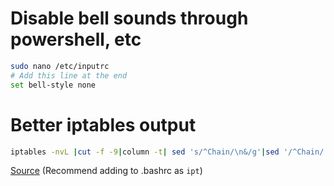Disable bell sounds through powershell, etc
===============================
```bash
sudo nano /etc/inputrc
# Add this line at the end
set bell-style none
```


Better iptables output
=============================
```bash
iptables -nvL |cut -f -9|column -t| sed 's/^Chain/\n&/g'|sed '/^Chain/ s/[ \t]\{1,\}/ /g'|sed '/^[0-9]/ s/[ \t]\{1,\}/ /10g'
```
[Source](https://gist.github.com/Airdawg5571/1a8c49ca5dd97af55ab9)
(Recommend adding to .bashrc as `ipt`)
